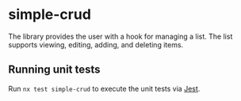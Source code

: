 # simple-crud

The library provides the user with a hook for managing a list. The list
supports viewing, editing, adding, and deleting items.

## Running unit tests

Run `nx test simple-crud` to execute the unit tests via
[Jest](https://jestjs.io).
